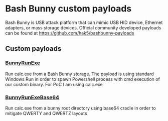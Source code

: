 # Bash Bunny custom payloads

Bash Bunny is USB attack platform that can mimic USB HID device, Ethernet adapters, or mass storage devices. Official community developed payloads can be found at https://github.com/hak5/bashbunny-payloads

## Custom payloads

### [BunnyRunExe](/BunnyRunExe)
Run calc.exe from a Bash Bunny storage. The payload is using standard Windows Run in order to spawn Powershell process with cmd execution of our custom binary. For PoC I am using calc.exe

### [BunnyRunExeBase64](/BunnyRunExeBase64)
Run calc.exe from a bunny root directory using base64 cradle in order to mitigate QWERTY and QWERTZ layouts
